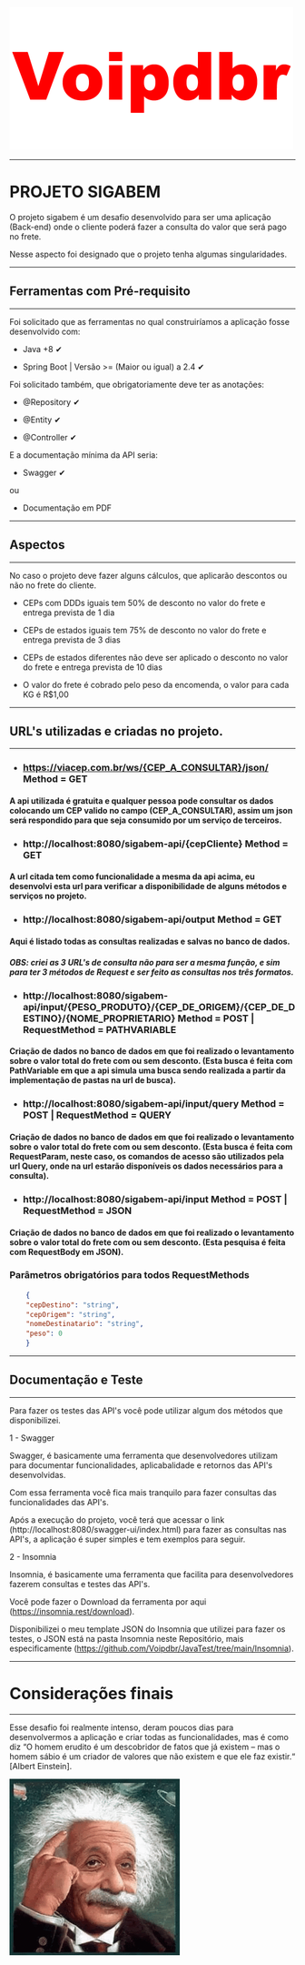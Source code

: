 <img src="../images/voip.gif" width="500px"/>

---

# PROJETO SIGABEM

O projeto sigabem é um desafio desenvolvido para ser uma aplicação (Back-end) onde o cliente poderá fazer a consulta do valor que será pago no frete.

Nesse aspecto foi designado que o projeto tenha algumas singularidades.

---

## Ferramentas com Pré-requisito

---

Foi solicitado que as ferramentas no qual construiríamos a aplicação fosse desenvolvido com:

- Java +8 ✔

- Spring Boot | Versão >= (Maior ou igual) a 2.4 ✔

Foi solicitado também, que obrigatoriamente deve ter as anotações:

- @Repository ✔

- @Entity ✔

- @Controller ✔

E a documentação mínima da API seria:

- Swagger ✔

ou

- Documentação em PDF

---

## Aspectos

---

No caso o projeto deve fazer alguns cálculos, que aplicarão descontos ou não no frete do cliente.

- CEPs com DDDs iguais tem 50% de desconto no valor do frete e entrega prevista de 1 dia

- CEPs de estados iguais tem 75% de desconto no valor do frete e entrega prevista de 3 dias

- CEPs de estados diferentes não deve ser aplicado o desconto no valor do frete e entrega prevista de 10 dias

- O valor do frete é cobrado pelo peso da encomenda, o valor para cada KG é R$1,00

---

## URL's utilizadas e criadas no projeto.

---

- ### https://viacep.com.br/ws/{CEP_A_CONSULTAR}/json/ Method = GET

#### A api utilizada é gratuita e qualquer pessoa pode consultar os dados colocando um CEP valido no campo (CEP_A_CONSULTAR), assim um json será respondido para que seja consumido por um serviço de terceiros.

- ### http://localhost:8080/sigabem-api/{cepCliente} Method = GET

#### A url citada tem como funcionalidade a mesma da api acima, eu desenvolvi esta url para verificar a disponibilidade de alguns métodos e serviços no projeto.

- ### http://localhost:8080/sigabem-api/output Method = GET

#### Aqui é listado todas as consultas realizadas e salvas no banco de dados.

##### OBS: criei as 3 URL's de consulta não para ser a mesma função, e sim para ter 3 métodos de Request e ser feito as consultas nos três formatos. 

- ### http://localhost:8080/sigabem-api/input/{PESO_PRODUTO}/{CEP_DE_ORIGEM}/{CEP_DE_DESTINO}/{NOME_PROPRIETARIO} Method = POST | RequestMethod = PATHVARIABLE

#### Criação de dados no banco de dados em que foi realizado o levantamento sobre o valor total do frete com ou sem desconto. (Esta busca é feita com PathVariable em que a api simula uma busca sendo realizada a partir da implementação de pastas na url de busca).

- ### http://localhost:8080/sigabem-api/input/query Method = POST | RequestMethod = QUERY

#### Criação de dados no banco de dados em que foi realizado o levantamento sobre o valor total do frete com ou sem desconto. (Esta busca é feita com RequestParam, neste caso, os comandos de acesso são utilizados pela url Query, onde na url estarão disponíveis os dados necessários para a consulta).

- ###  http://localhost:8080/sigabem-api/input Method = POST | RequestMethod = JSON

#### Criação de dados no banco de dados em que foi realizado o levantamento sobre o valor total do frete com ou sem desconto. (Esta pesquisa é feita com RequestBody em JSON).

### Parâmetros obrigatórios para todos RequestMethods

```json
    {
    "cepDestino": "string",
    "cepOrigem": "string",
    "nomeDestinatario": "string",
    "peso": 0
    }
```

---

## Documentação e Teste

---

Para fazer os testes das API's você pode utilizar algum dos métodos que disponibilizei.

1 - Swagger

Swagger, é basicamente uma ferramenta que desenvolvedores utilizam para documentar funcionalidades, aplicabalidade e retornos das API's desenvolvidas.

Com essa ferramenta você fica mais tranquilo para fazer consultas das funcionalidades das API's.

Após a execução do projeto, você terá que acessar o link (http://localhost:8080/swagger-ui/index.html) para fazer as consultas nas API's, a aplicação é super simples e tem exemplos para seguir.

2 - Insomnia

Insomnia, é basicamente uma ferramenta que facilita para desenvolvedores fazerem consultas e testes das API's.

Você pode fazer o Download da ferramenta por aqui (https://insomnia.rest/download).

Disponibilizei o meu template JSON do Insomnia que utilizei para fazer os testes, o JSON está na pasta Insomnia neste Repositório, mais especificamente (https://github.com/Voipdbr/JavaTest/tree/main/Insomnia).

---

# Considerações finais

---

Esse desafio foi realmente intenso, deram poucos dias para desenvolvermos a aplicação e criar todas as funcionalidades, mas é como diz “O homem erudito é um descobridor de fatos que já existem – mas o homem sábio é um criador de valores que não existem e que ele faz existir.“ [Albert Einstein].

<img src="../images/albert.gif" width="300px"/>
